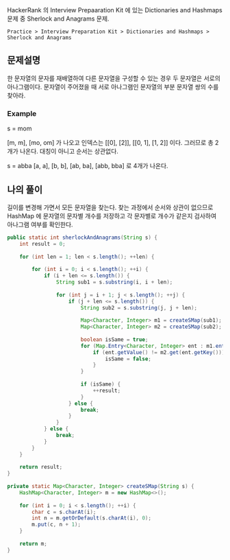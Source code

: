 HackerRank 의 Interview Prepaaration Kit 에 있는 Dictionaries and Hashmaps 문제 중 Sherlock and Anagrams 문제.

`Practice > Interview Preparation Kit > Dictionaries and Hashmaps > Sherlock and Anagrams`

## 문제설명

한 문자열의 문자를 재배열하여 다른 문자열을 구성할 수 있는 경우 두 문자열은 서로의 아나그램이다.
문자열이 주어졌을 때 서로 아나그램인 문자열의 부분 문자열 쌍의 수를 찾아라.

### Example

s = mom

[m, m], [mo, om] 가 나오고 인덱스는 [[0], [2]], [[0, 1], [1, 2]] 이다.
그러므로 총 2개가 나온다. 대칭이 아니고 순서는 상관없다.

s = abba
[a, a], [b, b], [ab, ba], [abb, bba] 로 4개가 나온다.

## 나의 풀이
길이를 변경해 가면서 모든 문자열을 찾는다. 찾는 과정에서 순서와 상관이 없으므로 HashMap 에 문자열의 문자별 개수를 저장하고
각 문자별로 개수가 같은지 검사하여 아나그램 여부를 확인한다.

```java
public static int sherlockAndAnagrams(String s) {
    int result = 0;
    
    for (int len = 1; len < s.length(); ++len) {
        
        for (int i = 0; i < s.length(); ++i) {
            if (i + len <= s.length()) {
                String sub1 = s.substring(i, i + len);
                
                for (int j = i + 1; j < s.length(); ++j) {
                    if (j + len <= s.length()) {
                        String sub2 = s.substring(j, j + len);
                        
                        Map<Character, Integer> m1 = createSMap(sub1);
                        Map<Character, Integer> m2 = createSMap(sub2);
                        
                        boolean isSame = true;
                        for (Map.Entry<Character, Integer> ent : m1.entrySet()) {
                            if (ent.getValue() != m2.get(ent.getKey())) {
                                isSame = false;
                            }
                        }
                        
                        if (isSame) {
                            ++result;
                        }
                    } else {
                        break;
                    }
                }
            } else {
                break;
            }
        }
    }
    
    return result;
}
    
private static Map<Character, Integer> createSMap(String s) {
    HashMap<Character, Integer> m = new HashMap<>();
    
    for (int i = 0; i < s.length(); ++i) {
        char c = s.charAt(i);
        int n = m.getOrDefault(s.charAt(i), 0);
        m.put(c, n + 1);
    }
    
    return m;
}
```